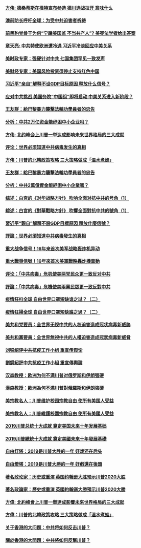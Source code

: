 #### [方伟: 德桑蒂斯在推特宣布参选 德川选战拉开 意味什么  ](../pages/soh59/725114.md)
#### [澳前防长呼吁全球：为受中共迫害者祈祷](../pages/soh59/725156.md)
#### [前黑豹党骨干为何“宁蹲美国监 不当共产人”? 美宪法学者给出答案](../pages/soh59/725747.md)
#### [章天亮: 中共特使欧洲遭冷遇 习近平冷淡回应中美关系](../pages/soh59/725696.md)
#### [美时政专家：强硬针对中共 七国集团罕见一致发声](../pages/soh59/726041.md)
#### [美财经专家：美国风险投资须停止支持红色中国](../pages/soh59/726284.md)
#### [习近平“亲自”解释不设GDP目标原因 释放什么信号？](../pages/soh59/382909.md)
#### [应对中共挑战 美国务院“中国组”即将启动 中美关系进入新阶段？](../pages/soh59/628031.md)
#### [王友群：給巴黎暴力襲擊法輪功學員者的忠告](../pages/soh59/564009.md)
#### [分析：中共2万亿资金能纾困中小企业吗？](../pages/soh59/388471.md)
#### [方伟: 北约峰会上川普一举达成影响未来世界格局的三大成就](../pages/soh59/320827.md)
#### [评论：世界必须知道中共病毒发生的真相](../pages/soh59/372061.md)
#### [方伟：川普的北韩政策攻略  三大策略做成「温水煮蛙」](../pages/soh59/320725.md)
#### [王友群：給巴黎暴力襲擊法輪功學員者的忠告](../pages/soh59/564009?lang=b5.md)
#### [分析：中共2萬億資金能紓困中小企業嗎？](../pages/soh59/388471?lang=b5.md)
#### [综述：白宫的《对华战略方针》 吹响全面对抗中共的号角（1）](../pages/soh59/383809.md)
#### [綜述：白宮的《對華戰略方針》 吹響全面對抗中共的號角（1）](../pages/soh59/383809?lang=b5.md)
#### [習近平“親自”解釋不設GDP目標原因 釋放什麼信號？](../pages/soh59/382909?lang=b5.md)
#### [評論：世界必須知道中共病毒發生的真相](../pages/soh59/372061?lang=b5.md)
#### [重大战争信号！16年来首次美军战略轰炸机异动](../pages/soh59/368770.md)
#### [重大戰爭信號！16年來首次美軍戰略轟炸機異動](../pages/soh59/368770?lang=b5.md)
#### [评论：「中共病毒」危机使美两党民众更一致反对中共](../pages/soh59/364732.md)
#### [評論：「中共病毒」危機使美兩黨民眾更一致反對中共](../pages/soh59/364732?lang=b5.md)
#### [疫情狂扫全球 自由世界口罩短缺谁之过？（二）](../pages/soh59/362551.md)
#### [疫情狂掃全球 自由世界口罩短缺誰之過？（二）](../pages/soh59/362551?lang=b5.md)
#### [美共和党要员：全世界无视中共的人权迫害造成冠状病毒新威胁](../pages/soh59/344539.md)
#### [美共和黨要員：全世界無視中共的人權迫害造成冠狀病毒新威脅](../pages/soh59/344539?lang=b5.md)
#### [刘锐绍评中共抗疫工作小组 重宣传舆论](../pages/soh59/338809.md)
#### [劉銳紹評中共抗疫工作小組 重宣傳輿論](../pages/soh59/338809?lang=b5.md)
#### [汉森教授：欧洲为何不满川普对俄罗斯和伊朗强硬 ](../pages/soh59/334111.md)
#### [漢森教授：歐洲為何不滿川普對俄羅斯和伊朗強硬 ](../pages/soh59/334111?lang=b5.md)
#### [美宗教名人：川普维护校园宗教自由 使所有美国人受益](../pages/soh59/333871.md)
#### [美宗教名人：川普維護校園宗教自由 使所有美國人受益](../pages/soh59/333871?lang=b5.md)
#### [2019川普总统十大成就 奠定美国未来十年发展基础](../pages/soh59/327442.md)
#### [2019川普總統十大成就 奠定美國未來十年發展基礎](../pages/soh59/327442?lang=b5.md)
#### [自由灯塔：2019是川普大胜的一年 好戏还在后头](../pages/soh59/323683.md)
#### [自由燈塔：2019是川普大勝的一年 好戲還在後頭](../pages/soh59/323683?lang=b5.md)
#### [著名政论家：历史或重演 英国约翰逊大胜预示川普2020大胜](../pages/soh59/322669.md)
#### [著名政論家：歷史或重演 英國約翰遜大勝預示川普2020大勝](../pages/soh59/322669?lang=b5.md)
#### [方偉: 北約峰會上川普一舉達成影響未來世界格局的三大成就](../pages/soh59/320827?lang=b5.md)
#### [方偉：川普的北韓政策攻略  三大策略做成「溫水煮蛙」](../pages/soh59/320725?lang=b5.md)
#### [关于香港的大问题：中共将如何反击川普？](../pages/soh59/317605.md)
#### [關於香港的大問題：中共將如何反擊川普？](../pages/soh59/317605?lang=b5.md)

